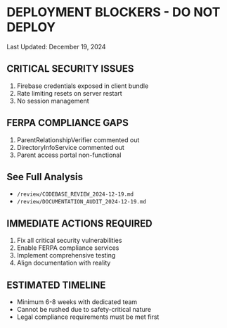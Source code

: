 # DEPLOYMENT BLOCKERS - DO NOT DEPLOY

Last Updated: December 19, 2024

## CRITICAL SECURITY ISSUES
1. Firebase credentials exposed in client bundle
2. Rate limiting resets on server restart
3. No session management

## FERPA COMPLIANCE GAPS
1. ParentRelationshipVerifier commented out
2. DirectoryInfoService commented out
3. Parent access portal non-functional

## See Full Analysis
- `/review/CODEBASE_REVIEW_2024-12-19.md`
- `/review/DOCUMENTATION_AUDIT_2024-12-19.md`

## IMMEDIATE ACTIONS REQUIRED
1. Fix all critical security vulnerabilities
2. Enable FERPA compliance services
3. Implement comprehensive testing
4. Align documentation with reality

## ESTIMATED TIMELINE
- Minimum 6-8 weeks with dedicated team
- Cannot be rushed due to safety-critical nature
- Legal compliance requirements must be met first 